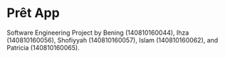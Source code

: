 # Prêt App

Software Engineering Project by Bening (140810160044), Ihza (140810160056), Shofiyyah (140810160057), Islam (140810160062), and Patricia (140810160065).
